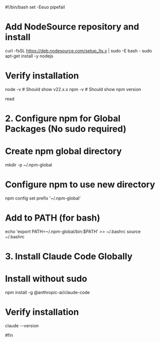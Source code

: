 #!/bin/bash
set -Eeuo pipefail

# Add NodeSource repository and install
curl -fsSL https://deb.nodesource.com/setup_lts.x | sudo -E bash -
sudo apt-get install -y nodejs

# Verify installation
node -v  # Should show v22.x.x
npm -v   # Should show npm version

read

#  2. Configure npm for Global Packages (No sudo required)

# Create npm global directory
mkdir -p ~/.npm-global

# Configure npm to use new directory
npm config set prefix '~/.npm-global'

# Add to PATH (for bash)
echo 'export PATH=~/.npm-global/bin:$PATH' >> ~/.bashrc
source ~/.bashrc

#  3. Install Claude Code Globally

# Install without sudo
npm install -g @anthropic-ai/claude-code

# Verify installation
claude --version

#fin
